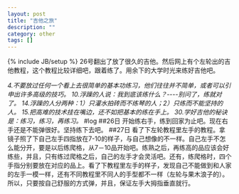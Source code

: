 ```yaml
---
layout: post
title: "吉他之旅"
description: ""
category: other
tags: []
---
```

{% include JB/setup %}
26号翻出了放了很久的吉他。然后网上有个左轮出的吉他教程，这个教程比较详细吧，跟着练了。用余下的大学时光来练好吉他吧。


_4.不要放过任何一个看上去很简单的基本功练习，他们往往并不简单，或者可以引申出许多高级的技巧。
10.浮躁的人说：我到底该练什么？----别问了，练就对了。
14.浮躁的人分两种：1）只灌水拍砖而不练琴的人；2）只练而不能坚持的人。
15.把高难的技术挂在嘴边，还不如把基本的练在手上。
30.学好吉他的秘诀是：练习，练习，再练习。_
#log
##26日
开始练右手，练到回家为止吧。现在右手还是不能弹很好。坚持练下去吧。
##27日
看了下左轮教程里左手的教程。拿镜子照了下自己左手四指放在7-10的样子，与自己想像的不一样。自己左手不怎么能分开，要是以后练爬格，从7－10品开始吧。练熟之后，再练高的品应该会好练些，并且，只有练过爬格之后，自己的左手才会灵活吧。还有，练爬格时，四个手指分别要放在对应的品上。看了下教程里左手的样子，发现自己不能做到和人家的左手一模一样，还有不同教程里不同人的手型都不一样（左轮与果木浪子的）。所以，只要按自己舒服的方式弹，并且，保证左手大拇指垂直就行。

